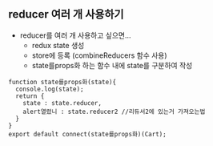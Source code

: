 ## reducer 여러 개 사용하기
- reducer를 여러 개 사용하고 싶으면... 
  - redux state 생성
  - store에 등록 (combineReducers 함수 사용)
  - state를props화 하는 함수 내에 state를 구분하여 작성

```
function state를props화(state){
  console.log(state);
  return {
    state : state.reducer,
    alert열렸니 : state.reducer2 //리듀서2에 있는거 가져오는법
  }
}
export default connect(state를props화)(Cart);
```
